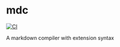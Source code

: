 # mdc

[![CI](https://github.com/markdown-labs/mdc/actions/workflows/ci.yaml/badge.svg)](https://github.com/markdown-labs/mdc/actions/workflows/ci.yaml)

A markdown compiler with extension syntax
